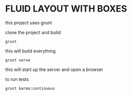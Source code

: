 FLUID LAYOUT WITH BOXES
========================
this project uses grunt

clone the project and bulid

```
grunt
```
this will build everything

```
grunt serve 
```
this will start up the server and open a browser

to run tests
```
grunt karma:continuous
```
